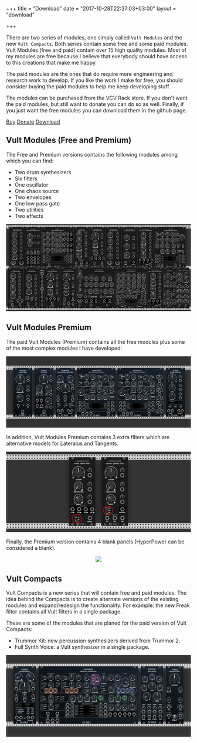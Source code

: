 +++
title = "Download"
date = "2017-10-28T22:37:03+03:00"
layout = "download"

+++

There are two series of modules, one simply called `Vult Modules` and the new `Vult Compacts`. Both series contain some free and some paid modules. Vult Modules (free and paid) contain over 15 high quality modules. Most of my modules are free because I believe that everybody should have access to this creations that make me happy.

The paid modules are the ones that do require more engineering and research work to develop. If you like the work I make for free, you should consider buying the paid modules to help me keep developing stuff.

The modules can be purchased from the VCV Rack store. If you don't want the paid modules, but still want to donate you can do so as well. Finally, if you just want the free modules you can download them in the github page.

<a href="https://vcvrack.com/plugins.html#Leonardo%20Laguna%20Ruiz" class="btn btn-primary" role="button">Buy</a>
<a href="https://www.paypal.me/VultModules" class="btn btn-primary" role="button">Donate</a>
<a href="https://github.com/modlfo/VultModules/releases" class="btn btn-primary" role="button">Download</a>


## Vult Modules (Free and Premium)

The Free  and Premium versions contains the following modules among which you can find:

- Two drum synthesizers
- Six filters
- One oscillator
- One chaos source
- Two envelopes
- One low pass gate
- Two utilities
- Two effects

<center><img src="../images/FreeModules.png" style="max-width: 100%;"> </center>

## Vult Modules Premium

The paid Vult Modules (Premium) contains all the free modules plus some of the most complex modules I have developed:

<center><img src="../images/VultModulesPremium.png" style="max-width: 100%;"> </center>

In addition, Vult Modules Premium contains 3 extra filters which are alternative models for Lateralus and Tangents.

<center><img src="../images/VultModulesExtra.png" style="max-width: 100%;"> </center>

Finally, the Premium version contains 4 blank panels (HyperPower can be considered a blank).

<center><img src="../images/VultBlanks.png" style="max-width: 100%;"> </center>



## Vult Compacts

Vult Compacts is a new series that will contain free and paid modules. The idea behind the Compacts is to create alternate versions of the existing modules and expand/redesign the functionality. For example: the new Freak filter contains all Vult filters in a single package.

These are some of the modules that are planed for the paid version of Vult Compacts:

- Trummor Kit: new percussion synthesizers derived from Trummor 2.
- Full Synth Voice: a Vult synthesizer in a single package.

<center><img src="../images/VultCompacts.png" style="max-width: 100%;"> </center>



